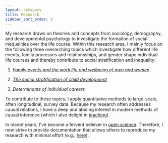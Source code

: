 ```yaml
---
layout: category
title: Research
sidebar_sort_order: 2
---
```


My research draws on theories and concepts from sociology, demography, and developmental psychology to investigate the formation of social inequalities over the life course. Within this research area, I mainly focus on the following three overarching topics which investigate how different life events, family processes and relationsships, and gender shape individual life courses and thereby contribute to social stratification and inequality:

1. *[Family events and the work life and wellbeing of men and women](/careers)*

2. *[The social stratification of child development](/develop)*

3. *Determinants of individual careers*

To contribute to these topics, I apply quantitative methods to large-scale, often longitudinal, survey data. Because my research often addresses causal relations, I have a deep and abiding interest in modern methods of causal inference (which I also delight in [teaching](/web-causal-inference)). 

In recent years, I've become a fervent believer in [open science](https://en.wikipedia.org/wiki/Open_science). Therefore, I now strive to provide documentation that allows others to reproduce my research with minimal effort (e.g., [here](https://osf.io/m8trg)).
